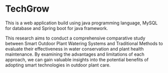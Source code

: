 # TechGrow

This is a web application build using java programming language, MySQL for database and Spring boot for java framework. 

This research aims to conduct a comprehensive comparative study between Smart Outdoor Plant Watering Systems and Traditional Methods to evaluate their effectiveness in 
water conservation and plant health maintenance. By examining the advantages and limitations of each approach, we can gain valuable insights into the potential benefits of 
adopting smart technologies in outdoor plant care.
